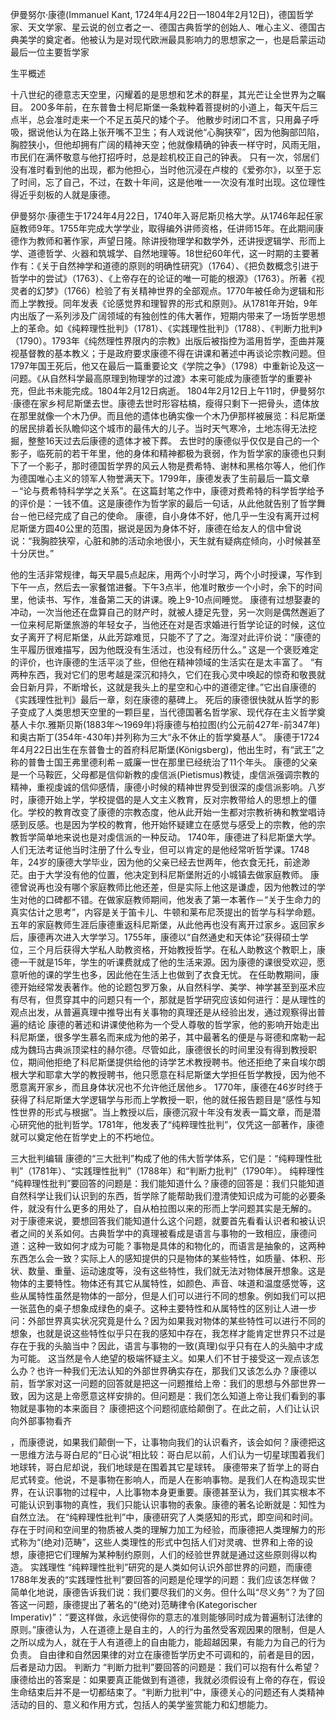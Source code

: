 伊曼努尔·康德(Immanuel Kant, 1724年4月22日—1804年2月12日)，德国哲学家、天文学家、星云说的创立者之一、德国古典哲学的创始人、唯心主义、德国古典美学的奠定者。他被认为是对现代欧洲最具影响力的思想家之一，也是启蒙运动最后一位主要哲学家



生平概述

十八世纪的德意志天空里，闪耀着的是思想和艺术的群星，其光芒让全世界为之瞩目。
200多年前，在东普鲁士柯尼斯堡一条栽种着菩提树的小道上，每天午后三点半，总会准时走来一个不足五英尺的矮个子。
他散步时闭口不言，只用鼻子呼吸，据说他认为在路上张开嘴不卫生；有人戏说他“心胸狭窄”，因为他胸部凹陷，胸腔狭小，但他却拥有广阔的精神天空；他就像精确的钟表一样守时，风雨无阻，市民们在满怀敬意与他打招呼时，总是趁机校正自己的钟表。
只有一次，邻居们没有准时看到他的出现，都为他担心，当时他沉浸在卢梭的《爱弥尔》，以至于忘了时间，忘了自己，不过，在数十年间，这是他唯一一次没有准时出现。这位理性得近乎刻板的人就是康德。

伊曼努尔·康德生于1724年4月22日，1740年入哥尼斯贝格大学。从1746年起任家庭教师9年。1755年完成大学学业，取得编外讲师资格，任讲师15年。在此期间康德作为教师和著作家，声望日隆。除讲授物理学和数学外，还讲授逻辑学、形而上学、道德哲学、火器和筑城学、自然地理等。18世纪60年代，这一时期的主要著作有：《关于自然神学和道德的原则的明确性研究》（1764）、《把负数概念引进于哲学中的尝试》（1763）、《上帝存在的论证的唯一可能的根源》（1763）。所著《视灵者的幻梦》（1766）检验了有关精神世界的全部观点。1770年被任命为逻辑和形而上学教授。同年发表《论感觉界和理智界的形式和原则》。从1781年开始，9年内出版了一系列涉及广阔领域的有独创性的伟大著作，短期内带来了一场哲学思想上的革命。如《纯粹理性批判》（1781）、《实践理性批判》（1788）、《判断力批判》（1790）。1793年《纯然理性界限内的宗教》出版后被指控为滥用哲学，歪曲并蔑视基督教的基本教义；于是政府要求康德不得在讲课和著述中再谈论宗教问题。但1797年国王死后，他又在最后一篇重要论文《学院之争》（1798）中重新论及这一问题。《从自然科学最高原理到物理学的过渡》本来可能成为康德哲学的重要补充，但此书未能完成。1804年2月12日病逝。
1804年2月12日上午11时，伊曼努尔·康德在家乡柯尼斯堡去世。康德去世时形容枯槁，瘦得只剩下一把骨头，遗体放在那里就像一个木乃伊。而且他的遗体也确实像一个木乃伊那样被展览：科尼斯堡的居民排着长队瞻仰这个城市的最伟大的儿子。当时天气寒冷，土地冻得无法挖掘，整整16天过去后康德的遗体才被下葬。
去世时的康德似乎仅仅是自己的一个影子，临死前的若干年里，他的身体和精神都极为衰弱，作为哲学家的康德也只剩下了一个影子，那时德国哲学界的风云人物是费希特、谢林和黑格尔等人，他们作为德国唯心主义的领军人物誉满天下。1799年，康德发表了生前最后一篇文章－“论与费希特科学学之关系”。在这篇封笔之作中，康德对费希特的科学哲学给予的评价是：一钱不值。这是康德作为哲学家的最后一句话，从此他就告别了哲学舞台－他已经完成了自己的使命。
康德，自小身体不好，他几乎一生没有离开过柯尼斯堡方圆40公里的范围，据说是因为身体不好，康德在给友人的信中曾说说：“我胸腔狭窄，心脏和肺的活动余地很小，天生就有疑病症倾向，小时候甚至十分厌世。”

他的生活非常规律，每天早晨5点起床，用两个小时学习，两个小时授课，写作到下午一点，然后去一家餐馆进餐。下午3点半，他准时散步一个小时，余下的时间里，他读书、写作，准备第二天的讲课。晚上9-10点间睡觉。
康德有过想娶妻的冲动，一次当他还在盘算自己的财产时，就被人捷足先登，另一次则是偶然邂逅了一位来柯尼斯堡旅游的年轻女子，当他还在对是否求婚进行哲学论证的时候，这位女子离开了柯尼斯堡，从此芳踪难觅，只能不了了之。海涅对此评价说：“康德的生平履历很难描写，因为他既没有生活过，也没有经历什么。”
这是一个褒贬难定的评价，也许康德的生活平淡了些，但他在精神领域的生活实在是太丰富了。
“有两种东西，我对它们的思考越是深沉和持久，它们在我心灵中唤起的惊奇和敬畏就会日新月异，不断增长，这就是我头上的星空和心中的道德定律。”它出自康德的《实践理性批判》最后一章，刻在康德的墓碑上。
死后的康德很快就从哲学的影子变成了人类思想天空里的一颗巨星，当代德国著名哲学家、现代存在主义哲学奠基人卡尔.雅斯贝斯(1883年～1969年)将康德与柏拉图(约公元前427年-前347年)和奥古斯丁(354年-430年)并列称为三大“永不休止的哲学奠基人”。
康德于1724年4月22日出生在东普鲁士的首府科尼斯堡(K&ouml;nigsberg)，他出生时，有“武王”之称的普鲁士国王弗里德利希－威廉一世在那里已经统治了11个年头。
康德的父亲是一个马鞍匠，父母都是信仰新教的虔信派(Pietismus)教徒，虔信派强调宗教的精神，重视虔诚的信仰感情，康德小时候的精神世界受到很深的虔信派影响。八岁时，康德开始上学，学校提倡的是人文主义教育，反对宗教带给人的思想上的僵化。学校的教育改变了康德的宗教态度，他从此开始一生都对宗教祈祷和教堂唱诗感到反感。也是因为学校的教育，他开始怀疑建立在感觉与感受上的宗教，他的宗教哲学简单地来说也是对虔信派的一种反动。
1740年，康德进了科尼斯堡大学。人们无法考证他当时注册了什么专业，但可以肯定的是他经常听哲学课。1748年，24岁的康德大学毕业，因为他的父亲已经去世两年，他衣食无托，前途渺茫。由于大学没有他的位置，他决定到科尼斯堡附近的小城镇去做家庭教师。
康德曾说再也没有哪个家庭教师比他还差，但是实际上他这是谦虚，因为他教过的学生对他的口碑都不错。在做家庭教师期间，他发表了第一本著作－“关于生命力的真实估计之思考”，内容是关于笛卡儿、牛顿和莱布尼茨提出的哲学与科学命题。五年的家庭教师生涯后康德重返科尼斯堡，从此他再也没有离开过家乡。返回家乡后，康德再次进入大学学习。1755年，康德以“自然通史和天体论”获得硕士学位，三个月后获得大学私人助教资格，开始教授哲学。在私人助教这个教职上，康德一干就是15年，学生的听课费就成了他的生活来源。因为康德的课很受欢迎，愿意听他的课的学生也多，因此他在生活上也做到了衣食无忧。
在任助教期间，康德开始经常发表著作。他的论题包罗万象，从自然科学、美学、神学甚至到巫术应有尽有，但贯穿其中的问题只有一个，那就是哲学研究应该如何进行：是从理性的观点出发，从普遍真理中推导出有关事物的真理还是从经验出发，通过观察得出普遍的结论
康德的著述和讲课使他称为一个受人尊敬的哲学家，他的影响开始走出科尼斯堡，很多学生慕名而来成为他的弟子，其中最著名的便是与哥德和席勒一起成为魏玛古典派顶梁柱的赫尔德。尽管如此，康德很长的时间里没有得到教授职位，期间他拒绝了科尼斯堡提供给他的诗学艺术教授聘书。他还拒绝了来自埃尔朗根大学和耶拿大学的教授聘书，他只愿意在科尼斯堡大学担任哲学教授，因为他不愿意离开家乡，而且身体状况也不允许他迁居他乡。
1770年，康德在46岁时终于获得了科尼斯堡大学逻辑学与形而上学教授一职，他的就任报告题目是“感性与知性世界的形式与根据”。当上教授以后，康德沉寂十年没有发表一篇文章，而是潜心研究他的批判哲学。1781年，他发表了“纯粹理性批判”，仅凭这一部著作，康德就可以奠定他在哲学史上的不朽地位。


三大批判编辑
康德的“三大批判”构成了他的伟大哲学体系，它们是：“纯粹理性批判”（1781年）、“实践理性批判”（1788年）和“判断力批判”（1790年）。
纯粹理性
“纯粹理性批判”要回答的问题是：我们能知道什么？康德的回答是：我们只能知道自然科学让我们认识到的东西，哲学除了能帮助我们澄清使知识成为可能的必要条件，就没有什么更多的用处了，自从柏拉图以来的形而上学问题其实是无解的。
对于康德来说，要想回答我们能知道什么这个问题，就要首先看看认识者和被认识者之间的关系如何。古典哲学中的真理被看成是语言与事物的一致相应，康德问道：这种一致如何才成为可能？事物是具体的和物化的，而语言是抽象的，这两种东西怎么会一致？实际上人的感知提供的只是物体的某些特性，如质量、体积、形状、数量、重量、运动速度等，没有这些特性，我们就无法对物体展开想象。这是物体的主要特性。物体还有其它从属特性，如颜色、声音、味道和温度感觉等，这些从属特性虽然是物体的一部分，但是人们可以进行不同的想象。例如我们可以把一张蓝色的桌子想象成绿色的桌子。这种主要特性和从属特性的区别让人进一步问：外部世界真实状况究竟是什么？因为如果我对物体的某些特性可以进行不同的想象，也就是说这些特性似乎只在我的感知中存在，我怎样才能肯定世界只不过是存在于我的头脑当中？因此，语言与事物的一致(真理)似乎只有在人的头脑中才成为可能。
这当然是令人绝望的极端怀疑主义。如果人们不甘于接受这一观点该怎么办？也许一种我们无法认知的外部世界确实存在，那我们又该怎么办？康德以前，哲学家对这一问题的回答就是把这一问题推给上帝：我们的思想与外部世界一致，因为这是上帝愿意这样安排的。但问题是：我们怎么知道上帝让我们看到的事物就是事物的本来面目？
康德把这个问题彻底给颠倒了。在此之前，人们让认识向外部事物看齐

，而康德说，如果我们颠倒一下，让事物向我们的认识看齐，该会如何？康德把这一思维方法与哥白尼的“日心说”相比较：哥白尼以前，人们认为一切星球围着我们地球转，哥白尼却说，我们地球是在围着其它星球转。
康德带来了哲学上的哥白尼式转变。他说，不是事物在影响人，而是人在影响事物。是我们人在构造现实世界，在认识事物的过程中，人比事物本身更重要。康德甚至认为，我们其实根本不可能认识到事物的真性，我们只能认识事物的表象。康德的著名论断就是：知性为自然立法。
在“纯粹理性批判”中，康德研究了人类感知的形式，即空间和时间。存在于时间和空间里的物质被人类的理解力加工为经验，而康德把人类理解力的形式称为“(绝对)范畴”，这些人类理性的形式中包括人们对灵魂、世界和上帝的设想，康德把它们理解为某种制约原则，人们的经验世界就是通过这些原则得以构造。
实践理性
“纯粹理性批判”研究的是人类如何认识外部世界的问题，而康德1788年发表的“实践理性批判”要回答的问题是伦理学的问题：我们应该怎样做？简单化地说，康德告诉我们说：我们要尽我们的义务。但什么叫“尽义务”？为了回答这一问题，康德提出了著名的“(绝对)范畴律令(Kategorischer Imperativ)”：“要这样做，永远使得你的意志的准则能够同时成为普遍制订法律的原则。”康德认为，人在道德上是自主的，人的行为虽然受客观因果的限制，但是人之所以成为人，就在于人有道德上的自由能力，能超越因果，有能力为自己的行为负责。
自由律和自然因果律的对立在康德哲学历史不可调和的，前者是目的因，后者是动力因。
判断力
“判断力批判”要回答的问题是：我们可以抱有什么希望？康德给出的答案是：如果要真正能做到有道德，我就必须假设有上帝的存在，假设生命结束后并不是一切都结束了。“判断力批判”中，康德关心的问题还有人类精神活动的目的、意义和作用方式，包括人的美学鉴赏能力和幻想能力。